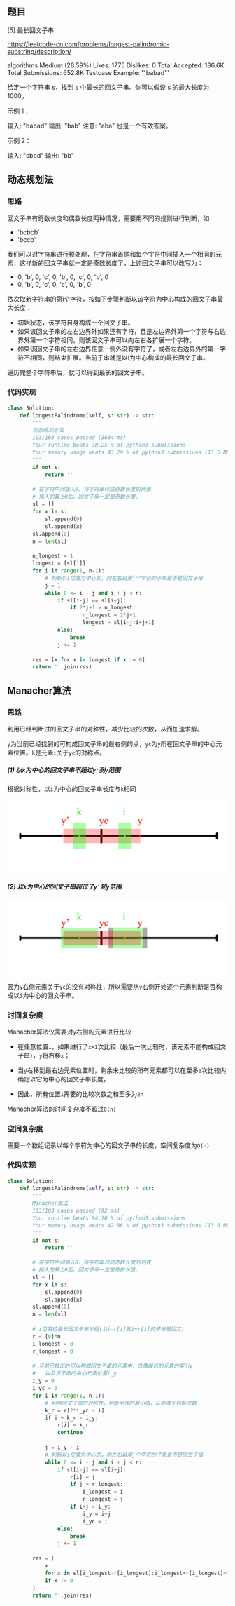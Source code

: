 ## 题目

[5] 最长回文子串

https://leetcode-cn.com/problems/longest-palindromic-substring/description/

algorithms
Medium (28.59%)
Likes:    1775
Dislikes: 0
Total Accepted:    186.6K
Total Submissions: 652.8K
Testcase Example:  '"babad"'

给定一个字符串 s，找到 s 中最长的回文子串。你可以假设 s 的最大长度为 1000。

示例 1：

输入: "babad"
输出: "bab"
注意: "aba" 也是一个有效答案。


示例 2：

输入: "cbbd"
输出: "bb"

## 动态规划法

### 思路

回文子串有奇数长度和偶数长度两种情况，需要用不同的规则进行判断，如
- 'bcbcb'
- 'bccb'

我们可以对字符串进行预处理，在字符串首尾和每个字符中间插入一个相同的元素，这样新的回文子串就一定是奇数长度了，上述回文子串可以改写为：
- 0, 'b', 0, 'c', 0, 'b', 0, 'c', 0, 'b', 0
- 0, 'b', 0, 'c', 0, 'c', 0, 'b', 0

依次取新字符串的第i个字符，按如下步骤判断以该字符为中心构成的回文子串最大长度：

- 初始状态，该字符自身构成一个回文子串。
- 如果该回文子串的左右边界外如果还有字符，且是左边界外第一个字符与右边界外第一个字符相同，则该回文子串可以向左右各扩展一个字符。
- 如果该回文子串的左右边界任意一侧外没有字符了，或者左右边界外的第一字符不相同，则结束扩展。当前子串就是以i为中心构成的最长回文子串。

遍历完整个字符串后，就可以得到最长的回文子串。

### 代码实现

```python
class Solution:
    def longestPalindrome(self, s: str) -> str:
        """
        动态规划方法
        103/103 cases passed (3684 ms)
        Your runtime beats 38.25 % of python3 submissions
        Your memory usage beats 43.29 % of python3 submissions (13.5 MB)
        """
        if not s:
            return ''

        # 在字符中间插入0，将字符串转成奇数长度的列表,
        # 插入的算上0后，回文子串一定是奇数长度。
        sl = []
        for x in s:
            sl.append(0)
            sl.append(x)
        sl.append(0)
        n = len(sl)

        n_longest = 1
        longest = [sl[1]]
        for i in range(1, n-1):
            # 判断以i位置为中心的，向左右延展j个字符的子串是否是回文子串
            j = 1
            while 0 <= i - j and i + j < n:
                if sl[i-j] == sl[i+j]:
                    if 2*j+1 > n_longest:
                        n_longest = 2*j+1
                        longest = sl[i-j:i+j+1]
                else:
                    break
                j += 1

        res = [x for x in longest if x != 0]
        return ''.join(res)
```

## Manacher算法

### 思路

利用已经判断过的回文子串的对称性，减少比较的次数，从而加速求解。

`y`为当前已经找到的可构成回文子串的最右侧的点，`yc`为`y`所在回文子串的中心元素位置。`k`是元素`i`关于`yc`的对称点。

##### (1) 以`k`为中心的回文子串不超过`y'`到`y`范围

根据对称性，以`i`为中心的回文子串长度与`k`相同



![5-01](5-01.jpg)

##### (2) 以`k`为中心的回文子串超过了`y'`到`y`范围

![5-02](5-02.jpg)

因为`y`右侧元素关于`yc`的没有对称性，所以需要从`y`右侧开始逐个元素判断是否构成以`i`为中心的回文子串。

### 时间复杂度

Manacher算法仅需要对`y`右侧的元素进行比较

- 在任意位置`i`，如果进行了`x+1`次比较（最后一次比较时，该元素不能构成回文子串），`y`将右移`x`；

- 当`y`右移到最右边元素位置时，剩余未比较的所有元素都可以在至多`1`次比较内确定以它为中心的回文子串长度。
- 因此，所有位置`i`需要的比较次数之和至多为`2n`

Manacher算法的时间复杂度不超过`O(n)`

### 空间复杂度

需要一个数组记录以每个字符为中心的回文子串的长度，空间复杂度为`O(n)`

### 代码实现


```python
class Solution:
    def longestPalindrome(self, s: str) -> str:
        """
        Manacher算法
        103/103 cases passed (92 ms)
        Your runtime beats 94.76 % of python3 submissions
        Your memory usage beats 42.86 % of python3 submissions (13.6 MB)
        """
        if not s:
            return ''

        # 在字符中间插入0，将字符串转成奇数长度的列表,
        # 插入的算上0后，回文子串一定是奇数长度。
        sl = []
        for x in s:
            sl.append(0)
            sl.append(x)
        sl.append(0)
        n = len(sl)

        # i位置的最长回文子串半径(从i-r[i]到i+r[i]的子串是回文)
        r = [0]*n
        i_longest = 0
        r_longest = 0

        # 当前已找出的可以构成回文子串的元素中，位置最后的元素的索引y
        #   以及该子串的中心元素位置i_y
        i_y = 0
        i_yc = 0
        for i in range(1, n-1):
            # 利用回文子串的对称性，判断半径的最小值，从而减少判断次数
            k_r = r[2*i_yc - i]
            if i + k_r < i_y:
                r[i] = k_r
                continue

            j = i_y - i
            # 判断以i位置为中心的，向左右延展j个字符的子串是否是回文子串
            while 0 <= i - j and i + j < n:
                if sl[i-j] == sl[i+j]:
                    r[i] = j
                    if j > r_longest:
                        i_longest = i
                        r_longest = j
                    if i+j > i_y:
                        i_y = i+j
                        i_yc = i
                else:
                    break
                j += 1

        res = [
            x
            for x in sl[i_longest-r[i_longest]:i_longest+r[i_longest]+1]
            if x != 0
        ]
        return ''.join(res)
```
